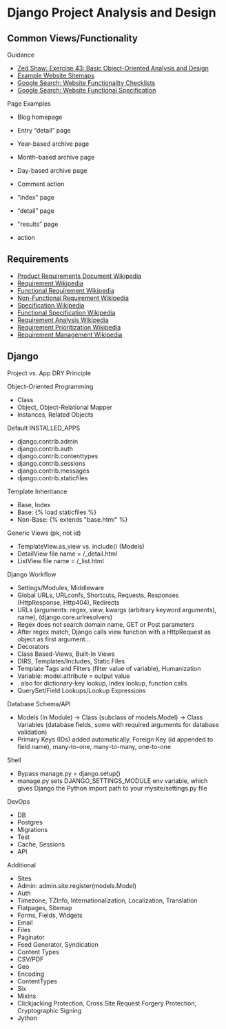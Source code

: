 # Django Project Analysis and Design

## Common Views/Functionality

Guidance
*   [Zed Shaw: Exercise 43: Basic Object-Oriented Analysis and Design](http://learnpythonthehardway.org/book/ex43.html)
*   [Example Website Sitemaps](https://www.google.com/search?q=example+website+sitemaps&rlz=1CAACAG_enUS625US635&oq=example+website+sitemaps&aqs=chrome..69i57j0j69i65l3j0.3579j0j7&sourceid=chrome&es_sm=0&ie=UTF-8)
*   [Google Search: Website Functionality Checklists](https://www.google.com/search?q=example+website+sitemaps&rlz=1CAACAG_enUS625US635&oq=example+website+sitemaps&aqs=chrome..69i57j0j69i65l3j0.3579j0j7&sourceid=chrome&es_sm=0&ie=UTF-8#q=website+functionality+checklist)
*   [Google Search: Website Functional Specification](https://www.google.com/search?q=example+website+sitemaps&rlz=1CAACAG_enUS625US635&oq=example+website+sitemaps&aqs=chrome..69i57j0j69i65l3j0.3579j0j7&sourceid=chrome&es_sm=0&ie=UTF-8#q=example+website+functional+specification)

Page Examples
*   Blog homepage
*   Entry “detail” page
*   Year-based archive page
*   Month-based archive page
*   Day-based archive page
*   Comment action

*   “index” page
*   “detail” page
*   "results” page
*   action

## Requirements
*   [Product Requirements Document Wikipedia](http://en.wikipedia.org/wiki/Product_requirements_document)
*   [Requirement Wikipedia](https://en.wikipedia.org/wiki/Requirement)
*   [Functional Requirement Wikipedia](https://en.wikipedia.org/wiki/Functional_requirement)
*   [Non-Functional Requirement Wikipedia](https://en.wikipedia.org/wiki/Non-functional_requirement)
*   [Specification Wikipedia](https://en.wikipedia.org/wiki/Specification_(technical_standard))
*   [Functional Specification Wikipedia](https://en.wikipedia.org/wiki/Functional_specification)
*   [Requirement Analysis Wikipedia](https://en.wikipedia.org/wiki/Requirements_analysis)
*   [Requirement Prioritization Wikipedia](https://en.wikipedia.org/wiki/Requirement_prioritization)
*   [Requirement Management Wikipedia](http://en.wikipedia.org/wiki/Requirements_management)

## Django

Project vs. App
DRY Principle

Object-Oriented Programming
*   Class
*   Object, Object-Relational Mapper
*   Instances, Related Objects

Default INSTALLED_APPS 
*   django.contrib.admin 
*   django.contrib.auth
*   django.contrib.contenttypes
*   django.contrib.sessions
*   django.contrib.messages
*   django.contrib.staticfiles 

Template Inheritance
*   Base, Index
*   Base: {% load staticfiles %}
*   Non-Base: {% extends "base.html" %}

Generic Views (pk, not id)
*   TemplateView.as_view vs. include() (Models)
*   DetailView file name = <app name>/<model name>_detail.html
*   ListView file name = <app name>/<model name>_list.html

Django Workflow
*   Settings/Modules, Middleware
*   Global URLs, URLconfs, Shortcuts, Requests, Responses (HttpResponse, Http404), Redirects
*   URLs (arguments: regex, view, kwargs (arbitrary keyword arguments), name), (django.core.urlresolvers)
*   Regex does not search domain name, GET or Post parameters
*   After regex match, Django calls view function with a HttpRequest as object as first argument...
*   Decorators
*   Class Based-Views, Built-In Views
*   DIRS, Templates/Includes, Static Files
*   Template Tags and Filters (filter value of variable), Humanization
*   Variable: model.attribute = output value
*   . also for dictionary-key lookup, index lookup, function calls
*   QuerySet/Field Lookups/Lookup Expressions

Database Schema/API
*   Models (In Module) -> Class (subclass of models.Model) -> Class Variables (database fields, some with required arguments for database validation) 
*   Primary Keys (IDs) added automatically, Foreign Key (id appended to field name), many-to-one, many-to-many, one-to-one

Shell
*  Bypass manage.py = django.setup()
*  manage.py sets DJANGO_SETTINGS_MODULE env variable, which gives Django the Python import path to your mysite/settings.py file

DevOps
*   DB
*   Postgres
*   Migrations
*   Test
*   Cache, Sessions
*   API

Additional
*   Sites
*   Admin: admin.site.register(models.Model)
*   Auth
*   Timezone, TZInfo, Internationalization, Localization, Translation
*   Flatpages, Sitemap
*   Forms, Fields, Widgets
*   Email
*   Files
*   Paginator
*   Feed Generator, Syndication
*   Content Types
*   CSV/PDF
*   Geo
*   Encoding
*   ContentTypes
*   Six
*   Mixins
*   Clickjacking Protection, Cross Site Request Forgery Protection, Cryptographic Signing
*   Jython
   


